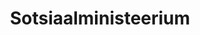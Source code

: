 ---
title: Sotsiaalministeerium
maintainer_name: Anti Urm
maintainer_email: Anti.Urm@tehik.ee
description: ''
---